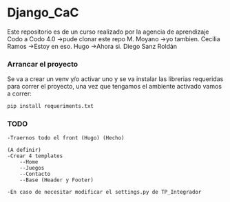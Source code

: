 # Django_CaC
Este repositorio es de un curso realizado por la agencia de aprendizaje Codo a Codo 4.0
->pude clonar este repo M. Moyano
->yo tambien. Cecilia Ramos
->Estoy en eso. Hugo
->Ahora si. Diego Sanz Roldán

### Arrancar el proyecto
Se va a crear un venv y/o activar uno y se va instalar las librerias requeridas para correr el proyecto,
una vez que tengamos el ambiente activado vamos a correr:

```bash
pip install requeriments.txt
```

### TODO 
    -Traernos todo el front (Hugo) (Hecho)

    (A definir)
    -Crear 4 templates
        --Home
        --Juegos
        --Contacto
        --Base (Header y Footer)

    -En caso de necesitar modificar el settings.py de TP_Integrador
